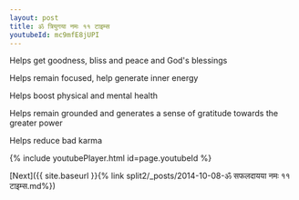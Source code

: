 ```yaml
---
layout: post
title: ॐ त्रियुगया नमः ११ टाइम्स
youtubeId: mc9mfE8jUPI
---
```

 
 
Helps get goodness, bliss and peace and God's blessings
 
Helps remain focused, help generate inner energy 
 
Helps boost physical and mental health 
 
Helps remain grounded and generates a sense of gratitude towards the greater power 
 
Helps reduce bad karma
 
 
 
 


{% include youtubePlayer.html id=page.youtubeId %}
 
[Next]({{ site.baseurl }}{% link  split2/_posts/2014-10-08-ॐ सफलदायया नमः ११ टाइम्स.md%})
 
